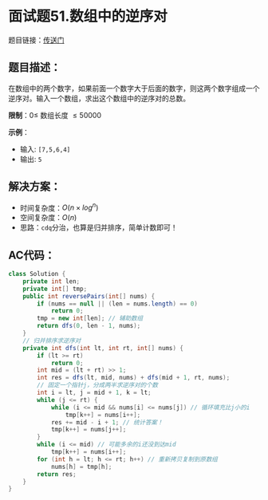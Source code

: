 # 面试题51.数组中的逆序对
题目链接：[传送门](https://leetcode-cn.com/problems/shu-zu-zhong-de-ni-xu-dui-lcof/)

## 题目描述：
在数组中的两个数字，如果前面一个数字大于后面的数字，则这两个数字组成一个逆序对。输入一个数组，求出这个数组中的逆序对的总数。

**限制**：$0 \leq$ 数组长度 $\leq 50000$

**示例**：

- 输入: `[7,5,6,4]`
- 输出: `5`

## 解决方案：
- 时间复杂度：$O(n × log^n)$
- 空间复杂度：$O(n)$
- 思路：`cdq`分治，也算是归并排序，简单计数即可！

## AC代码：
```java
class Solution {
	private int len;
	private int[] tmp;
	public int reversePairs(int[] nums) {
		if (nums == null || (len = nums.length) == 0)
			return 0;
		tmp = new int[len]; // 辅助数组
		return dfs(0, len - 1, nums);
	}
	// 归并排序求逆序对
	private int dfs(int lt, int rt, int[] nums) {
		if (lt >= rt)
			return 0;
		int mid = (lt + rt) >> 1;
		int res = dfs(lt, mid, nums) + dfs(mid + 1, rt, nums);
		// 固定一个指针j，分成两半求逆序对的个数
		int i = lt, j = mid + 1, k = lt;
		while (j <= rt) {
			while (i <= mid && nums[i] <= nums[j]) // 循环填充比j小的i
				tmp[k++] = nums[i++];
			res += mid - i + 1; // 统计答案！
			tmp[k++] = nums[j++];
		}
		while (i <= mid) // 可能多余的i还没到达mid
			tmp[k++] = nums[i++];
		for (int h = lt; h <= rt; h++) // 重新拷贝复制到原数组
			nums[h] = tmp[h];
		return res;
	}
}
```